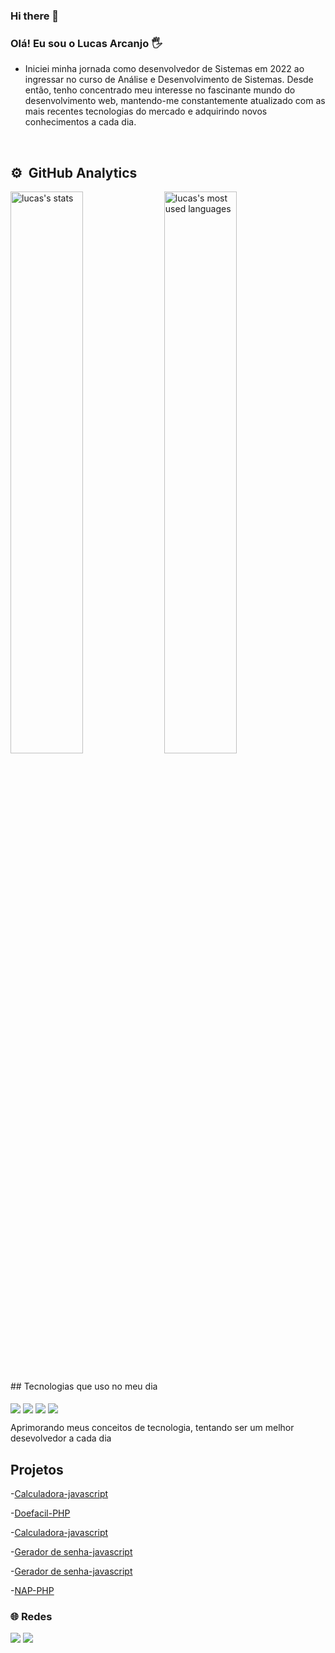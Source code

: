 ### Hi there 👋

### Olá! Eu sou o Lucas Arcanjo 🖐️

- Iniciei minha jornada como desenvolvedor de Sistemas em 2022 ao ingressar no curso de Análise e Desenvolvimento de Sistemas. Desde então, tenho concentrado meu interesse no fascinante mundo do desenvolvimento web, mantendo-me constantemente atualizado com as mais recentes tecnologias do mercado e adquirindo novos conhecimentos a cada dia.

<br>

## ⚙️ &nbsp;GitHub Analytics

<p align="left">
  <img width="48%" src="https://github-readme-stats.vercel.app/api?username=LucasArcanjo20&show_icons=true&theme=vision-friendly-dark" alt="lucas's stats"/>
  <img width="48%" src="https://github-readme-stats.vercel.app/api/top-langs/?username=LucasArcanjo20&layout=compact&theme=vision-friendly-dark" alt="lucas's most used languages"/>
</p>

<br>
## Tecnologias que uso no meu dia

<div style="display: inline_block"><br/>
<img align="center" alt"htmlh5" src="https://img.shields.io/badge/HTML-239120?style=for-the-badge&logo=html5&logoColor=white" target="_blank" />
<img align="center" alt"css" src="https://img.shields.io/badge/CSS-239120?&style=for-the-badge&logo=css3&logoColor=white" target="_blank" />
<img align="center" alt"javascript" src="https://img.shields.io/badge/JavaScript-F7DF1E?style=for-the-badge&logo=javascript&logoColor=black" target="_blank" />
<img align="center" alt"PHP" src="https://img.shields.io/badge/PHP-777BB4?style=for-the-badge&logo=php&logoColor=white" target="_blank" />

Aprimorando meus conceitos de tecnologia, tentando ser um melhor desevolvedor a cada dia

## Projetos
-[Calculadora-javascript](https://coruscating-moxie-ed99de.netlify.app)<br/>

-[Doefacil-PHP](http://arteemusica.mus.br/sistema/grupo04/Doefacil/index.php)<br/>

-[Calculadora-javascript](https://coruscating-moxie-ed99de.netlify.app)<br/>

-[Gerador de senha-javascript](https://coruscating-moxie-ed99de.netlify.app) <br/>

-[Gerador de senha-javascript](https://coruscating-moxie-ed99de.netlify.app) <br/>

-[NAP-PHP](https://nap-project.000webhostapp.com/Views/index.php) <br/>


### 🌐 Redes 
<div> 
  <a href = "mailto:lucasestudos324@gmail.com"><img src="https://img.shields.io/badge/-Gmail-%23333?style=for-the-badge&logo=gmail&logoColor=white" target="_blank"></a>
  <a href="https://www.linkedin.com/in/lucas-arcanjo-388085249?utm_source=share&utm_campaign=share_via&utm_content=profile&utm_medium=ios_app" target="_blank"><img src="https://img.shields.io/badge/-LinkedIn-%230077B5?style=for-the-badge&logo=linkedin&logoColor=white" target="_blank"></a> 
</div>
<!--
  ![Snake animation](https://github.com/GabrielCaetano13/GabrielCaetano13/blob/output/github-contribution-grid-snake.svg) 
-->
  
</div>
